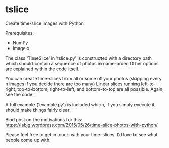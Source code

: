 # tslice
Create time-slice images with Python

Prerequisites:
- NumPy
- imageio

The class 'TimeSlice' in 'tslice.py' is constructed with a directory path which should contain a sequence of photos in name-order. Other options are explained within the code itself.

You can create time-slices from all or some of your photos (skipping every n images if you decide there are too many) Linear slices running left-to-right, top-to-bottom, right-to-left, and bottom-to-top are all possible. Again, see the code.

A full example ('example.py') is included which, if you simply execute it, should make things fairly clear.

Blod post on the motivations for this: 
https://labjg.wordpress.com/2015/05/26/time-slice-photos-with-python/

Please feel free to get in touch with your time-slices. I'd love to see what people come up with.
